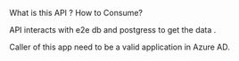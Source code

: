 What is this API ? How to Consume?

API interacts with e2e db and postgress to get the data .

Caller of this app need to be a valid application in Azure AD.